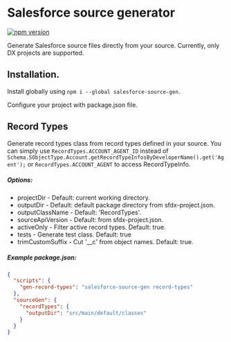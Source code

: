 # Salesforce source generator

[![npm version](https://badge.fury.io/js/salesforce-source-gen.svg)](https://badge.fury.io/js/salesforce-source-gen)

Generate Salesforce source files directly from your source.
Currently, only DX projects are supported.

## Installation.
Install globally using `npm i --global salesforce-source-gen`.

Configure your project with package.json file.

## Record Types
Generate record types class from record types defined in your source.
You can simply use `RecordTypes.ACCOUNT_AGENT_ID`
instead of `Schema.SObjectType.Account.getRecordTypeInfosByDeveloperName().get('Agent');`
or `RecordTypes.ACCOUNT_AGENT` to access RecordTypeInfo.

##### Options:
* projectDir - Default: current working directory.
* outputDir - Default: default package directory from sfdx-project.json.
* outputClassName - Default: 'RecordTypes'.
* sourceApiVersion - Default: from sfdx-project.json.
* activeOnly - Filter active record types. Default: true.
* tests - Generate test class. Default: true
* trimCustomSuffix - Cut '__c' from object names. Default: true.

##### Example package.json:
```json
{
  "scripts": {
    "gen-record-types": "salesforce-source-gen record-types"
  },
  "sourceGen": {
    "recordTypes": {
      "outputDir": "src/main/default/classes"
    }
  }
}
```

